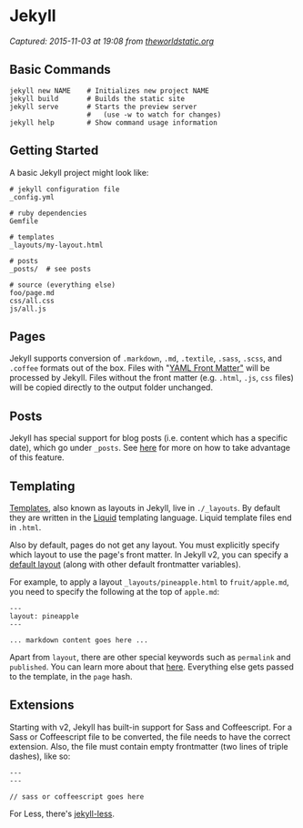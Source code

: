 # Jekyll

_Captured: 2015-11-03 at 19:08 from [theworldstatic.org](http://theworldstatic.org/guides/jekyll)_

## Basic Commands
    
    
    jekyll new NAME    # Initializes new project NAME
    jekyll build       # Builds the static site
    jekyll serve       # Starts the preview server
                       #   (use -w to watch for changes)
    jekyll help        # Show command usage information
    

## Getting Started

A basic Jekyll project might look like:
    
    
    # jekyll configuration file
    _config.yml
    
    # ruby dependencies
    Gemfile
    
    # templates
    _layouts/my-layout.html
    
    # posts
    _posts/  # see posts
    
    # source (everything else)
    foo/page.md
    css/all.css
    js/all.js
    

## Pages

Jekyll supports conversion of `.markdown`, `.md`, `.textile`, `.sass`, `.scss`, and `.coffee` formats out of the box. Files with "[YAML Front Matter"](http://jekyllrb.com/docs/frontmatter/) will be processed by Jekyll. Files without the front matter (e.g. `.html`, `.js`, `css` files) will be copied directly to the output folder unchanged.

## Posts

Jekyll has special support for blog posts (i.e. content which has a specific date), which go under `_posts`. See [here](http://jekyllrb.com/docs/posts/) for more on how to take advantage of this feature.

## Templating

[Templates](http://jekyllrb.com/docs/templates/), also known as layouts in Jekyll, live in `./_layouts`. By default they are written in the [Liquid](http://liquidmarkup.org/) templating language. Liquid template files end in `.html`.

Also by default, pages do not get any layout. You must explicitly specify which layout to use the page's front matter. In Jekyll v2, you can specify a [default layout](http://jekyllrb.com/docs/configuration/#frontmatter-defaults) (along with other default frontmatter variables).

For example, to apply a layout `_layouts/pineapple.html` to `fruit/apple.md`, you need to specify the following at the top of `apple.md`:
    
    
    ---
    layout: pineapple
    ---
    
    ... markdown content goes here ...
    

Apart from `layout`, there are other special keywords such as `permalink` and `published`. You can learn more about that [here](http://jekyllrb.com/docs/frontmatter/). Everything else gets passed to the template, in the `page` hash.

## Extensions

Starting with v2, Jekyll has built-in support for Sass and Coffeescript. For a Sass or Coffeescript file to be converted, the file needs to have the correct extension. Also, the file must contain empty frontmatter (two lines of triple dashes), like so:
    
    
    ---
    ---
    
    // sass or coffeescript goes here
    

For Less, there's [jekyll-less](https://github.com/zroger/jekyll-less).
